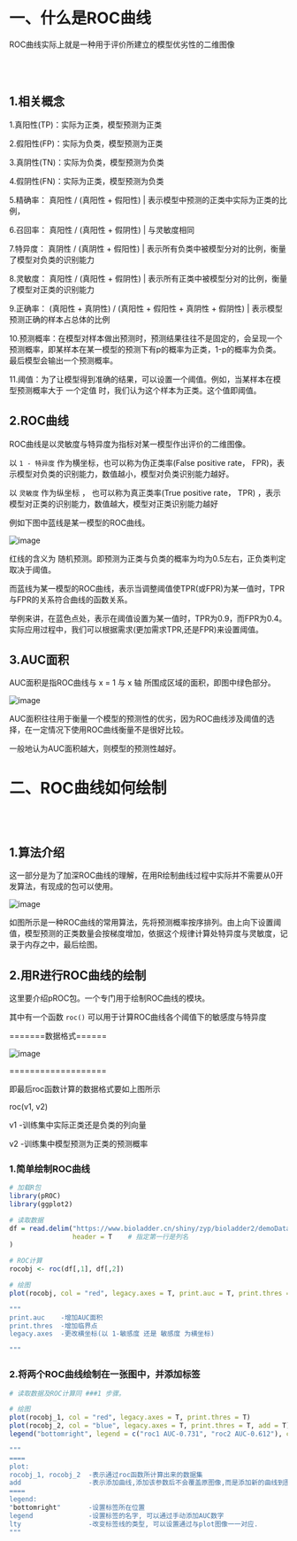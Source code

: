 # 一、什么是ROC曲线

ROC曲线实际上就是一种用于评价所建立的模型优劣性的二维图像

<br></br>

## 1.相关概念 

1.真阳性(TP)：实际为正类，模型预测为正类

2.假阳性(FP)：实际为负类，模型预测为正类

3.真阴性(TN)：实际为负类，模型预测为负类

4.假阴性(FN)：实际为正类，模型预测为负类

5.精确率： 真阳性 / (真阳性 + 假阳性) | 表示模型中预测的正类中实际为正类的比例，

6.召回率： 真阳性 / (真阳性 + 假阴性) | 与灵敏度相同

7.特异度： 真阴性 / (真阴性 + 假阳性) | 表示所有负类中被模型分对的比例，衡量了模型对负类的识别能力

8.灵敏度： 真阳性 / (真阳性 + 假阴性) | 表示所有正类中被模型分对的比例，衡量了模型对正类的识别能力

9.正确率： (真阳性 + 真阴性) / (真阳性 + 假阳性 + 真阴性 + 假阴性) | 表示模型预测正确的样本占总体的比例

10.预测概率：在模型对样本做出预测时，预测结果往往不是固定的，会呈现一个预测概率，即某样本在某一模型的预测下有p的概率为正类，1-p的概率为负类。最后模型会输出一个预测概率。

11.阈值：为了让模型得到准确的结果，可以设置一个阈值。例如，当某样本在模型预测概率大于 一个定值 时，我们认为这个样本为正类。这个值即阈值。 

## 2.ROC曲线

ROC曲线是以灵敏度与特异度为指标对某一模型作出评价的二维图像。

以 `1 - 特异度` 作为横坐标，也可以称为伪正类率(False positive rate， FPR)，表示模型对负类的识别能力，数值越小，模型对负类识别能力越好。

以  `灵敏度` 作为纵坐标 ， 也可以称为真正类率(True positive rate， TPR) ，表示模型对正类的识别能力，数值越大，模型对正类识别能力越好

例如下图中蓝线是某一模型的ROC曲线。


![image](https://user-images.githubusercontent.com/102901955/167638460-05012c00-69d3-4272-bfe0-4fee206c42a9.png)


红线的含义为 随机预测。即预测为正类与负类的概率为均为0.5左右，正负类判定取决于阈值。

而蓝线为某一模型的ROC曲线，表示当调整阈值使TPR(或FPR)为某一值时，TPR与FPR的关系符合曲线的函数关系。

举例来讲，在蓝色点处，表示在阈值设置为某一值时，TPR为0.9，而FPR为0.4。实际应用过程中，我们可以根据需求(更加需求TPR,还是FPR)来设置阈值。


## 3.AUC面积

AUC面积是指ROC曲线与 x = 1 与 x 轴 所围成区域的面积，即图中绿色部分。

![image](https://user-images.githubusercontent.com/102901955/167867291-c8deeddf-af02-4f42-bf52-8a7afddff16d.png)

AUC面积往往用于衡量一个模型的预测性的优劣，因为ROC曲线涉及阈值的选择，在一定情况下使用ROC曲线衡量不是很好比较。

一般地认为AUC面积越大，则模型的预测性越好。

# 二、ROC曲线如何绘制
<br></br>

## 1.算法介绍

这一部分是为了加深ROC曲线的理解，在用R绘制曲线过程中实际并不需要从0开发算法，有现成的包可以使用。

![image](https://img-blog.csdnimg.cn/2545fb9435984bc8b54e7ce92e92a398.gif#pic_center)

如图所示是一种ROC曲线的常用算法，先将预测概率按序排列。由上向下设置阈值，模型预测的正类数量会按梯度增加，依据这个规律计算处特异度与灵敏度，记录于内存之中，最后绘图。

## 2.用R进行ROC曲线的绘制

这里要介绍pROC包。一个专门用于绘制ROC曲线的模块。

其中有一个函数 `roc()` 可以用于计算ROC曲线各个阈值下的敏感度与特异度

=======数据格式======

![image](https://user-images.githubusercontent.com/102901955/167880563-cbc141ce-5d9d-403a-91a0-915bc8416601.png)

===================

即最后roc函数计算的数据格式要如上图所示

roc(v1, v2) 

v1 -训练集中实际正类还是负类的列向量

v2 -训练集中模型预测为正类的预测概率

### 1.简单绘制ROC曲线

```R
# 加载R包
library(pROC)
library(ggplot2)

# 读取数据
df = read.delim("https://www.bioladder.cn/shiny/zyp/bioladder2/demoData/ROC/demo.txt",# 这里读取了网络上的demo数据，将此处换成你自己电脑里的文件
                header = T    # 指定第一行是列名
)

# ROC计算
rocobj <- roc(df[,1], df[,2])

# 绘图
plot(rocobj, col = "red", legacy.axes = T, print.auc = T, print.thres = T)

"""
print.auc    -增加AUC面积
print.thres  -增加临界点
legacy.axes  -更改横坐标(以 1-敏感度 还是 敏感度 为横坐标)

"""

```
### 2.将两个ROC曲线绘制在一张图中，并添加标签

```R
# 读取数据及ROC计算同 ###1 步骤。 

# 绘图
plot(rocobj_1, col = "red", legacy.axes = T, print.thres = T)                                             
plot(rocobj_2, col = "blue", legacy.axes = T, print.thres = T, add = T)
legend("bottomright", legend = c("roc1 AUC-0.731", "roc2 AUC-0.612"), col = c("red", "blue"), lty = c(1, 1))  # 添加图例

"""
====
plot:
rocobj_1, rocobj_2  -表示通过roc函数所计算出来的数据集
add                 -表示添加曲线,添加该参数后不会覆盖原图像,而是添加新的曲线到图像上
====
legend:
"bottomright"       -设置标签所在位置
legend              -设置标签的名字, 可以通过手动添加AUC数字
lty                 -改变标签线的类型, 可以设置通过与plot图像一一对应.
"""









